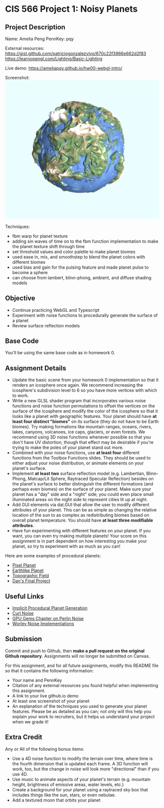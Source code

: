 # CIS 566 Project 1: Noisy Planets

## Project Description

Name: Amelia Peng PennKey: pqy

External resources: https://gist.github.com/patriciogonzalezvivo/670c22f3966e662d2f83 https://learnopengl.com/Lighting/Basic-Lighting

Live demo: https://ameliapqy.github.io/hw00-webgl-intro/

Screenshot: ![planet](planet.png)

Techniques:

- fbm warp for planet texture
- adding sin waves of time on to the fbm function implementation to make the planet texture shift through time
- set threshold values and color palette to make planet biomes
- used ease in, mix, and smoothstep to blend the planet colors with different biomes
- used bias and gain for the pulsing feature and made planet pulse to become a sphere
- can choose from lambert, blinn-phong, ambient, and diffuse shading models

## Objective

- Continue practicing WebGL and Typescript
- Experiment with noise functions to procedurally generate the surface of a planet
- Review surface reflection models

## Base Code

You'll be using the same base code as in homework 0.

## Assignment Details

- Update the basic scene from your homework 0 implementation so that it renders an icosphere once again. We recommend increasing the icosphere's subdivision level to 6 so you have more vertices with which to work.
- Write a new GLSL shader program that incorporates various noise functions and noise function permutations to offset the vertices on the surface of the icosphere and modify the color of the icosphere so that it looks like a planet with geographic features. Your planet should have **at least four distinct "biomes"** on its surface (they do not have to be Earth biomes). Try making formations like mountain ranges, oceans, rivers, lakes, canyons, volcanoes, ice caps, glaciers, or even forests. We recommend using 3D noise functions whenever possible so that you don't have UV distortion, though that effect may be desirable if you're trying to make the poles of your planet stand out more.
- Combined with your noise functions, use **at least four** different functions from the Toolbox Functions slides. They should be used to either adjust your noise distribution, or animate elements on your planet's surface.
- Implement **at least two** surface reflection model (e.g. Lambertian, Blinn-Phong, Matcap/Lit Sphere, Raytraced Specular Reflection) besides on the planet's surface to better distinguish the different formations (and perhaps even biomes) on the surface of your planet. Make sure your planet has a "day" side and a "night" side; you could even place small illuminated areas on the night side to represent cities lit up at night.
- Add GUI elements via dat.GUI that allow the user to modify different attributes of your planet. This can be as simple as changing the relative location of the sun to as complex as redistributing biomes based on overall planet temperature. You should have **at least three modifiable attributes**.
- Have fun experimenting with different features on your planet. If you want, you can even try making multiple planets! Your score on this assignment is in part dependent on how interesting you make your planet, so try to experiment with as much as you can!

Here are some examples of procedural planets:

- [Pixel Planet](https://deep-fold.itch.io/pixel-planet-generator)
- [Earthlike Planet](https://www.reddit.com/r/proceduralgeneration/comments/fqk56t/animation_procedural_planet_composition/)
- [Topographic Field](https://www.shadertoy.com/view/llscW7)
- [Dan's Final Project](https://vimeo.com/216265946)

## Useful Links

- [Implicit Procedural Planet Generation](https://static1.squarespace.com/static/58a1bc3c3e00be6bfe6c228c/t/58a4d25146c3c4233fb15cc2/1487196929690/ImplicitProceduralPlanetGeneration-Report.pdf)
- [Curl Noise](https://petewerner.blogspot.com/2015/02/intro-to-curl-noise.html)
- [GPU Gems Chapter on Perlin Noise](http://developer.download.nvidia.com/books/HTML/gpugems/gpugems_ch05.html)
- [Worley Noise Implementations](https://thebookofshaders.com/12/)

## Submission

Commit and push to Github, then **make a pull request on the original Github repository**. Assignments will no longer be submitted on Canvas.

For this assignment, and for all future assignments, modify this README file so that it contains the following information:

- Your name and PennKey
- Citation of any external resources you found helpful when implementing this assignment.
- A link to your live github.io demo
- At least one screenshot of your planet
- An explanation of the techniques you used to generate your planet features. Please be as detailed as you can; not only will this help you explain your work to recruiters, but it helps us understand your project when we grade it!

## Extra Credit

Any or All of the following bonus items:

- Use a 4D noise function to modify the terrain over time, where time is the fourth dimension that is updated each frame. A 3D function will work, too, but the change in noise will look more "directional" than if you use 4D.
- Use music to animate aspects of your planet's terrain (e.g. mountain height, brightness of emissive areas, water levels, etc.)
- Create a background for your planet using a raytraced sky box that includes things like the sun, stars, or even nebulae.
- Add a textured moon that orbits your planet

